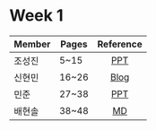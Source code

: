 # Week 1

| Member | Pages | Reference |
| --- | --- | :---: |
| 조성진 | 5~15  | [PPT](w1/sungjin/chap1_w1.pptx) |
| 신현민 | 16~26 | [Blog](https://karatus.tistory.com/199) |
|   민준 | 27~38 | [PPT](w1/minjun/w1.pptx) |
| 배현솔 | 38~48 | [MD](w1/Baehyunsol.md) |

